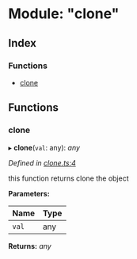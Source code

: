 
# Module: "clone"

## Index

### Functions

* [clone](_clone_.md#clone)

## Functions

###  clone

▸ **clone**(`val`: any): *any*

*Defined in [clone.ts:4](https://github.com/figma-plugin-helper-functions/figma-plugin-helpers/blob/a7845f4/src/helpers/clone.ts#L4)*

 this function returns clone the object

**Parameters:**

Name | Type |
------ | ------ |
`val` | any |

**Returns:** *any*
